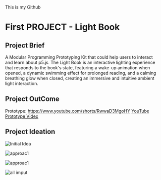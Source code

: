 This is my Github
# First PROJECT - Light Book

## Project Brief

A Modular Programming Prototyping Kit that could help users to interact and learn about p5.js. 
The Light Book is an interactive lighting experience that responds to the book's state, featuring a wake-up animation when opened, a dynamic swimming effect for prolonged reading, and a calming breathing glow when closed, creating an immersive and intuitive ambient light interaction.

## Project OutCome
Prototype: https://www.youtube.com/shorts/RwwaD3MgoHY
[YouTube Prototype Video](https://www.youtube.com/shorts/RwwaD3MgoHY)

## Project Ideation
![Initial Idea](initialidea.jpg)

![approac1](idea2.png)

![approac1](idea3.jpg)

![all imput](input.jpg)
